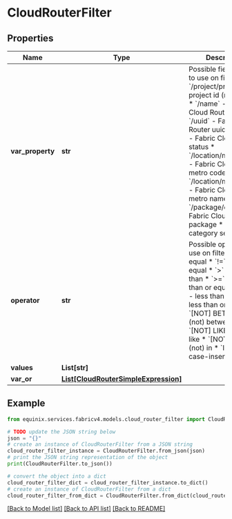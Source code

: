 # CloudRouterFilter


## Properties

Name | Type | Description | Notes
------------ | ------------- | ------------- | -------------
**var_property** | **str** | Possible field names to use on filters:  * &#x60;/project/projectId&#x60; - project id (mandatory)  * &#x60;/name&#x60; - Fabric Cloud Router name  * &#x60;/uuid&#x60; - Fabric Cloud Router uuid  * &#x60;/state&#x60; - Fabric Cloud Router status  * &#x60;/location/metroCode&#x60; - Fabric Cloud Router metro code  * &#x60;/location/metroName&#x60; - Fabric Cloud Router metro name  * &#x60;/package/code&#x60; - Fabric Cloud Router package  * &#x60;/*&#x60; - all-category search  | [optional] 
**operator** | **str** | Possible operators to use on filters:  * &#x60;&#x3D;&#x60; - equal  * &#x60;!&#x3D;&#x60; - not equal  * &#x60;&gt;&#x60; - greater than  * &#x60;&gt;&#x3D;&#x60; - greater than or equal to  * &#x60;&lt;&#x60; - less than  * &#x60;&lt;&#x3D;&#x60; - less than or equal to  * &#x60;[NOT] BETWEEN&#x60; - (not) between  * &#x60;[NOT] LIKE&#x60; - (not) like  * &#x60;[NOT] IN&#x60; - (not) in  * &#x60;ILIKE&#x60; - case-insensitive like  | [optional] 
**values** | **List[str]** |  | [optional] 
**var_or** | [**List[CloudRouterSimpleExpression]**](CloudRouterSimpleExpression.md) |  | [optional] 

## Example

```python
from equinix.services.fabricv4.models.cloud_router_filter import CloudRouterFilter

# TODO update the JSON string below
json = "{}"
# create an instance of CloudRouterFilter from a JSON string
cloud_router_filter_instance = CloudRouterFilter.from_json(json)
# print the JSON string representation of the object
print(CloudRouterFilter.to_json())

# convert the object into a dict
cloud_router_filter_dict = cloud_router_filter_instance.to_dict()
# create an instance of CloudRouterFilter from a dict
cloud_router_filter_from_dict = CloudRouterFilter.from_dict(cloud_router_filter_dict)
```
[[Back to Model list]](../README.md#documentation-for-models) [[Back to API list]](../README.md#documentation-for-api-endpoints) [[Back to README]](../README.md)


